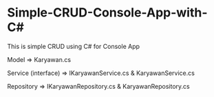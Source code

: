 # Simple-CRUD-Console-App-with-C#
This is simple CRUD using C# for Console App

Model => Karyawan.cs

Service (interface) => IKaryawanService.cs & KaryawanService.cs

Repository => IKaryawanRepository.cs & KaryawanRepository.cs
